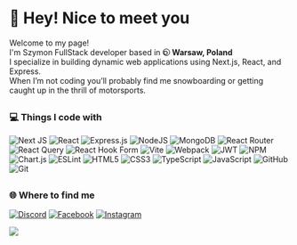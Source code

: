 # 💫 Hey! Nice to meet you

Welcome to my page! \
I'm Szymon FullStack developer based in <img src="https://flagcdn.com/w320/pl.png" alt="Poland Flag" width="11" height="11" style='border: 1px solid black; border-radius: 50%'> **Warsaw, Poland** \
I specialize in building dynamic web applications using Next.js, React, and Express. \
When I’m not coding you’ll probably find me snowboarding or getting caught up in the thrill of motorsports.

##

### 💻 Things I code with

![Next JS](https://img.shields.io/badge/Next-black?style=for-the-badge&logo=next.js&logoColor=white) ![React](https://img.shields.io/badge/react-%2320232a.svg?style=for-the-badge&logo=react&logoColor=%2361DAFB)
![Express.js](https://img.shields.io/badge/express.js-%23404d59.svg?style=for-the-badge&logo=express&logoColor=%2361DAFB) ![NodeJS](https://img.shields.io/badge/node.js-6DA55F?style=for-the-badge&logo=node.js&logoColor=white) ![MongoDB](https://img.shields.io/badge/MongoDB-%234ea94b.svg?style=for-the-badge&logo=mongodb&logoColor=white)
![React Router](https://img.shields.io/badge/React_Router-CA4245?style=for-the-badge&logo=react-router&logoColor=white) ![React Query](https://img.shields.io/badge/-React%20Query-FF4154?style=for-the-badge&logo=react%20query&logoColor=white)
![React Hook Form](https://img.shields.io/badge/React%20Hook%20Form-%23EC5990.svg?style=for-the-badge&logo=reacthookform&logoColor=white)
![Vite](https://img.shields.io/badge/vite-%23646CFF.svg?style=for-the-badge&logo=vite&logoColor=white)
![Webpack](https://img.shields.io/badge/webpack-%238DD6F9.svg?style=for-the-badge&logo=webpack&logoColor=black)
![JWT](https://img.shields.io/badge/JWT-black?style=for-the-badge&logo=JSON%20web%20tokens)
![NPM](https://img.shields.io/badge/NPM-%23CB3837.svg?style=for-the-badge&logo=npm&logoColor=white)
![Chart.js](https://img.shields.io/badge/chart.js-F5788D.svg?style=for-the-badge&logo=chart.js&logoColor=white)
![ESLint](https://img.shields.io/badge/ESLint-4B3263?style=for-the-badge&logo=eslint&logoColor=white)
![HTML5](https://img.shields.io/badge/html5-%23E34F26.svg?style=for-the-badge&logo=html5&logoColor=white) ![CSS3](https://img.shields.io/badge/css3-%231572B6.svg?style=for-the-badge&logo=css3&logoColor=white)
![TypeScript](https://img.shields.io/badge/typescript-%23007ACC.svg?style=for-the-badge&logo=typescript&logoColor=white)
![JavaScript](https://img.shields.io/badge/javascript-%23323330.svg?style=for-the-badge&logo=javascript&logoColor=%23F7DF1E)
![GitHub](https://img.shields.io/badge/github-%23121011.svg?style=for-the-badge&logo=github&logoColor=white)
![Git](https://img.shields.io/badge/git-%23F05033.svg?style=for-the-badge&logo=git&logoColor=white)

##

### 🌐 Where to find me

[![Discord](https://img.shields.io/badge/Discord-%237289DA.svg?logo=discord&logoColor=white)](https://discord.gg/khjwaed) [![Facebook](https://img.shields.io/badge/Facebook-%231877F2.svg?logo=Facebook&logoColor=white)](https://www.facebook.com/profile.php?id=100071508952899) [![Instagram](https://img.shields.io/badge/Instagram-%23E4405F.svg?logo=Instagram&logoColor=white)](https://instagram.com/szymon2872)

[![](https://visitcount.itsvg.in/api?id=Szymon-Ziecina&icon=0&color=0)](https://visitcount.itsvg.in)

<!-- Proudly created with GPRM ( https://gprm.itsvg.in ) -->
